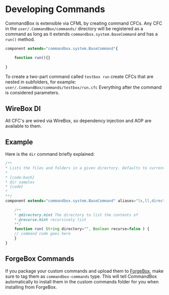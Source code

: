 # Developing Commands

CommandBox is extensible via CFML by creating command CFCs. Any CFC in the `user/.CommandBox/commands/` directory will be registered as a command as long as it extends `commandbox.system.BaseCommand` and has a `run()` method.

```javascript
component extends="commandbox.system.BaseCommand"{

    function run(){}
    
}
```

To create a two-part command called `testbox run` create CFCs that are nested in subfolders, for example: `user/.CommandBox/commands/testbox/run.cfc` Everything after the command is considered parameters.

## WireBox DI
All CFC's are wired via WireBox, so dependency injection and AOP are available to them.



## Example

Here is the `dir` command briefly explained:

```javascript
/**
* Lists the files and folders in a given directory. Defaults to current working directory
*
* {code:bash}
* dir samples
* {code} 
* 
**/
component extends="commandbox.system.BaseCommand" aliases="ls,ll,directory" excludeFromHelp=false {
 
    /**
    * @directory.hint The directory to list the contents of
    * @recurse.hint recursively list
    **/
    function run( String directory="", Boolean recurse=false ) {
    // command code goes here
    }
}
```

## ForgeBox Commands
If you package your custom commands and upload them to [ForgeBox](http://www.coldbox.org/forgebox), make sure to tag them as `commandbox-commands` type.  This will tell CommandBox automatically to install them in the custom commands folder for you when installing from ForgeBox.


